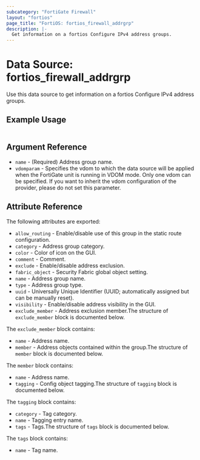 ```yaml
---
subcategory: "FortiGate Firewall"
layout: "fortios"
page_title: "FortiOS: fortios_firewall_addrgrp"
description: |-
  Get information on a fortios Configure IPv4 address groups.
---
```


# Data Source: fortios_firewall_addrgrp
Use this data source to get information on a fortios Configure IPv4 address groups.


## Example Usage

```hcl

```

## Argument Reference

* `name` - (Required) Address group name.
* `vdomparam` - Specifies the vdom to which the data source will be applied when the FortiGate unit is running in VDOM mode. Only one vdom can be specified. If you want to inherit the vdom configuration of the provider, please do not set this parameter.

## Attribute Reference

The following attributes are exported:

* `allow_routing` - Enable/disable use of this group in the static route configuration.
* `category` - Address group category.
* `color` - Color of icon on the GUI.
* `comment` - Comment.
* `exclude` - Enable/disable address exclusion.
* `fabric_object` - Security Fabric global object setting.
* `name` - Address group name.
* `type` - Address group type.
* `uuid` - Universally Unique Identifier (UUID; automatically assigned but can be manually reset).
* `visibility` - Enable/disable address visibility in the GUI.
* `exclude_member` - Address exclusion member.The structure of `exclude_member` block is documented below.

The `exclude_member` block contains:

* `name` - Address name.
* `member` - Address objects contained within the group.The structure of `member` block is documented below.

The `member` block contains:

* `name` - Address name.
* `tagging` - Config object tagging.The structure of `tagging` block is documented below.

The `tagging` block contains:

* `category` - Tag category.
* `name` - Tagging entry name.
* `tags` - Tags.The structure of `tags` block is documented below.

The `tags` block contains:

* `name` - Tag name.

